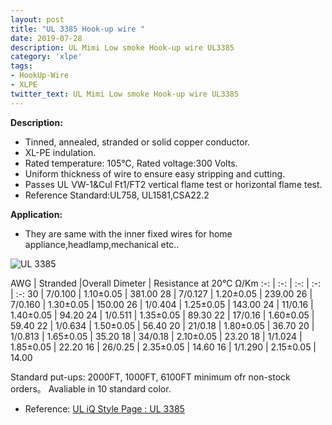 ```yaml
---
layout: post
title: "UL 3385 Hook-up wire "
date: 2019-07-28
description: UL Mimi Low smoke Hook-up wire UL3385
category: 'xlpe'
tags:
- HookUp-Wire
- XLPE
twitter_text: UL Mimi Low smoke Hook-up wire UL3385
---
```


__Description:__

* Tinned, annealed, stranded or solid copper conductor.
* XL-PE indulation.
* Rated temperature: 105℃, Rated voltage:300 Volts.
* Uniform thickness of wire to ensure easy stripping and cutting.
* Passes UL VW-1&amp;Cul Ft1/FT2 vertical flame test or horizontal flame test.
* Reference Standard:UL758, UL1581,CSA22.2 </p>

__Application:__

* They are same with the inner fixed wires for home appliance,headlamp,mechanical etc.. 
<img src="public/images/single-conductor.jpg" alt="UL 3385" class="img-responsive" />


AWG | Stranded |Overall Dimeter | Resistance at 20℃ Ω/Km
:-: | :-: |  :-: |  :-: |  :-: 
30 | 7/0.100 | 1.10±0.05 | 381.00
28 | 7/0.127 | 1.20±0.05 | 239.00
26 | 7/0.160 | 1.30±0.05 | 150.00
26 | 1/0.404 | 1.25±0.05 | 143.00
24 | 11/0.16 | 1.40±0.05 | 94.20
24 | 1/0.511 | 1.35±0.05 | 89.30
22 | 17/0.16 | 1.60±0.05 | 59.40
22 | 1/0.634 | 1.50±0.05 | 56.40
20 | 21/0.18 | 1.80±0.05 | 36.70
20 | 1/0.813 | 1.65±0.05 | 35.20
18 | 34/0.18 | 2.10±0.05 | 23.20
18 | 1/1.024 | 1.85±0.05 | 22.20
16 | 26/0.25 | 2.35±0.05 | 14.60
16 | 1/1.290 | 2.15±0.05 | 14.00


Standard put-ups: 2000FT, 1000FT, 6100FT minimum ofr non-stock orders。
Avaliable in 10 standard color. </p>

* Reference: [UL iQ Style Page : UL 3385 ](http://iq.ul.com/awm/stylepage.aspx?Style=3385)



